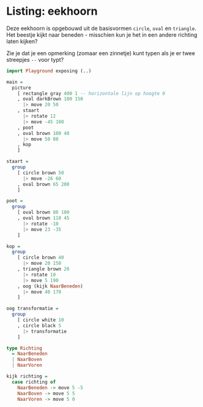 # Listing: eekhoorn

Deze eekhoorn is opgebouwd uit de basisvormen `circle`, `oval` en `triangle`. Het beestje kijkt naar beneden - misschien kun je het in een andere richting laten kijken?

Zie je dat je een opmerking (zomaar een zinnetje) kunt typen als je er twee streepjes `--` voor typt?

```haskell
import Playground exposing (..)

main =
  picture
    [ rectangle gray 400 1 -- horizontale lijn op hoogte 0
    , oval darkBrown 100 150
      |> move 20 50
    , staart
      |> rotate 12
      |> move -45 100
    , poot
    , oval brown 100 40
      |> move 50 80
    , kop
    ]

staart =
  group
    [ circle brown 50
      |> move -26 60
    , oval brown 65 200
    ]

poot =
  group
    [ oval brown 80 100
    , oval brown 110 45
      |> rotate -10
      |> move 23 -35
    ]

kop =
  group
    [ circle brown 40
      |> move 20 150
    , triangle brown 20
      |> rotate 10
      |> move 5 190
    , oog (kijk NaarBeneden)
      |> move 40 170
    ]

oog transformatie =
  group
    [ circle white 10
    , circle black 5
      |> transformatie
    ]

type Richting
  = NaarBeneden
  | NaarBoven
  | NaarVoren

kijk richting =
  case richting of
    NaarBeneden -> move 5 -5
    NaarBoven -> move 5 5
    NaarVoren -> move 5 0
```